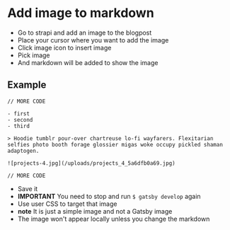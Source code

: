 # Add image to markdown
* Go to strapi and add an image to the blogpost
* Place your cursor where you want to add the image
* Click image icon to insert image
* Pick image
* And markdown will be added to show the image

## Example
```
// MORE CODE

- first
- second
- third

> Hoodie tumblr pour-over chartreuse lo-fi wayfarers. Flexitarian selfies photo booth forage glossier migas woke occupy pickled shaman adaptogen. 

![projects-4.jpg](/uploads/projects_4_5a6dfb0a69.jpg)

// MORE CODE
```

* Save it
* **IMPORTANT** You need to stop and run `$ gatsby develop` again
* Use user CSS to target that image
* **note** It is just a simple image and not a Gatsby image
* The image won't appear locally unless you change the markdown


